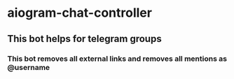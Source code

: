 # aiogram-chat-controller

## This bot helps for telegram groups
### This bot removes all external links and removes all mentions as @username
